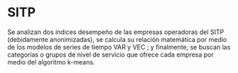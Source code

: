 # SITP
Se analizan dos índices desempeño de las empresas operadoras del SITP (debidamente anonimizadas), se calcula su relación matemática por medio de los modelos de series de tiempo VAR y VEC ; y finalmente, se buscan las categorías o grupos de nivel de servicio que ofrece cada empresa por medio del algoritmo k-means.  
